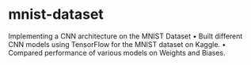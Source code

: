 # mnist-dataset

Implementing a CNN architecture on the MNIST Dataset
• Built different CNN models using TensorFlow for the MNIST dataset on Kaggle.
• Compared performance of various models on Weights and Biases. 
